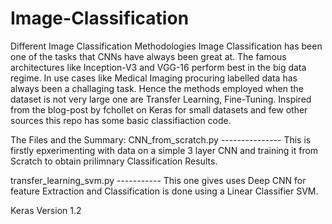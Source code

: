 # Image-Classification
Different Image Classification Methodologies
Image Classification has been one of the tasks that CNNs have always been great at. The famous architectures like Inception-V3 and VGG-16 perform best in the big data regime. In use cases like Medical Imaging procuring labelled data has always been a challaging task. Hence the methods employed when the dataset is not very large one are Transfer Learning, Fine-Tuning. Inspired from the blog-post by fchollet on Keras for small datasets and few other sources this repo has some basic classifiaction code.


The Files and the Summary:
CNN_from_scratch.py ---------------  This is firstly epxerimenting with data on a simple 3 layer CNN and training it from Scratch to obtain prilimnary Classification Results.


transfer_learning_svm.py ----------- This one gives uses Deep CNN for feature Extraction and Classification is done using a Linear Classifier SVM. 

Keras Version 1.2 
